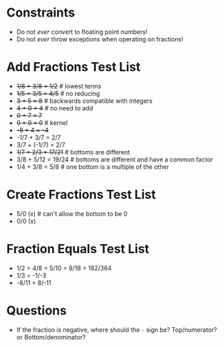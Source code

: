 # Constraints

- Do not _ever_ convert to floating point numbers!
- Do not _ever_ throw exceptions when operating on fractions!

# Add Fractions Test List

- ~~1/8 + 3/8 = 1/2~~    # lowest terms
- ~~1/5 + 3/5 = 4/5~~    # no reducing
- ~~3 + 5 = 8~~    # backwards compatible with integers
- ~~4 + 0 = 4~~    # no need to add
- ~~0 + 7 = 7~~
- ~~0 + 0 = 0~~    # kernel
- ~~-8 + 4 = -4~~
- -1/7 + 3/7 = 2/7
- 3/7 + (-1/7) = 2/7
- ~~1/7 + 2/3 = 17/21~~    # bottoms are different
- 3/8 + 5/12 = 19/24    # bottoms are different and have a common factor
- 1/4 + 3/8 = 5/8    # one bottom is a multiple of the other

# Create Fractions Test List

- 5/0 (x)    # can't allow the bottom to be 0
- 0/0 (x)

# Fraction Equals Test List

- 1/2 = 4/8 = 5/10 = 9/18 = 182/364
- 1/3 = -1/-3
- -8/11 = 8/-11

# Questions

- If the fraction is negative, where should the `-` sign be? Top/numerator? or Bottom/denominator?
